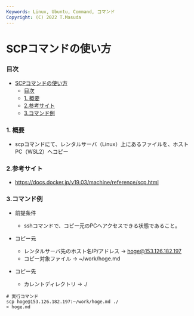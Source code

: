 ```yaml
---
Keywords: Linux, Ubuntu, Command, コマンド
Copyright: (C) 2022 T.Masuda
---
```

# SCPコマンドの使い方

### 目次
- [SCPコマンドの使い方](#scpコマンドの使い方)
    - [目次](#目次)
    - [1. 概要](#1-概要)
    - [2.参考サイト](#2参考サイト)
    - [3.コマンド例](#3コマンド例)


### 1. 概要
* scpコマンドにて、レンタルサーバ（Linux）上にあるファイルを、ホストPC（WSL2）へコピー

### 2.参考サイト
* https://docs.docker.jp/v19.03/machine/reference/scp.html

### 3.コマンド例
* 前提条件
    * sshコマンドで、コピー元のPCへアクセスできる状態であること。

* コピー元
    * レンタルサーバ先のホスト名IP/アドレス -> hoge@153.126.182.197
    * コピー対象ファイル -> ~/work/hoge.md 
* コピー先
    * カレントディレクトリ -> ./

```/bin/bash
# 実行コマンド
scp hoge@153.126.182.197:~/work/hoge.md ./
< hoge.md
```
